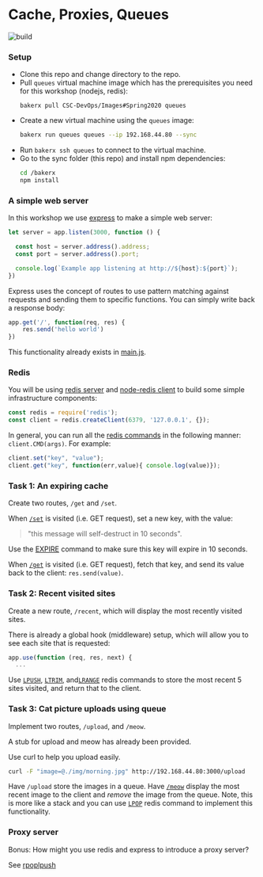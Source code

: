 Cache, Proxies, Queues
=========================

![build](https://travis-ci.org/CSC-DevOps/Queues.svg?branch=master)

### Setup

* Clone this repo and change directory to the repo.
* Pull `queues` virtual machine image which has the prerequisites you need for this workshop (nodejs, redis):
  ```
  bakerx pull CSC-DevOps/Images#Spring2020 queues
  ```
* Create a new virtual machine using the `queues` image:
  ```bash
  bakerx run queues queues --ip 192.168.44.80 --sync
  ```
* Run `bakerx ssh queues` to connect to the virtual machine.
* Go to the sync folder (this repo) and install npm dependencies:
  ```bash
  cd /bakerx
  npm install
  ```

### A simple web server

In this workshop we use [express](http://expressjs.com/) to make a simple web server:

```js
let server = app.listen(3000, function () {

  const host = server.address().address;
  const port = server.address().port;

  console.log(`Example app listening at http://${host}:${port}`);
})
```

Express uses the concept of routes to use pattern matching against requests and sending them to specific functions. You can simply write back a response body:

```js
app.get('/', function(req, res) {
	res.send('hello world')
})
```

This functionality already exists in [main.js](./main.js).

### Redis

You will be using [redis server](http://redis.io/) and [node-redis client](https://github.com/mranney/node_redis) to build some simple infrastructure components:

```js
const redis = require('redis');
const client = redis.createClient(6379, '127.0.0.1', {});
```

In general, you can run all the [redis commands](https://redis.io/commands) in the following manner: `client.CMD(args)`. For example:

```js
client.set("key", "value");
client.get("key", function(err,value){ console.log(value)});
```

### Task 1: An expiring cache

Create two routes, `/get` and `/set`.

When [`/set`](http://192.168.44.80:3000/set) is visited (i.e. GET request), set a new key, with the value:
> "this message will self-destruct in 10 seconds".

Use the [EXPIRE](https://redis.io/commands/expire) command to make sure this key will expire in 10 seconds.

When [`/get`](http://192.168.44.80:3000/get) is visited (i.e. GET request), fetch that key, and send its value back to the client: `res.send(value)`.


### Task 2: Recent visited sites

Create a new route, `/recent`, which will display the most recently visited sites.

There is already a global hook (middleware) setup, which will allow you to see each site that is requested:

```js
app.use(function (req, res, next) {
  ...
```

Use [`LPUSH`](https://redis.io/commands/lpush), [`LTRIM`](https://redis.io/commands/ltrim), and[`LRANGE`](https://redis.io/commands/lrange) redis commands to store the most recent 5 sites visited, and return that to the client.

### Task 3: Cat picture uploads using queue

Implement two routes, `/upload`, and `/meow`.
 
A stub for upload and meow has already been provided.

Use curl to help you upload easily.

```bash
curl -F "image=@./img/morning.jpg" http://192.168.44.80:3000/upload
```

Have `/upload` store the images in a queue.  Have [`/meow`](http://192.168.44.80:3000/meow) display the most recent image to the client and *remove* the image from the queue. Note, this is more like a stack and you can use [`LPOP`](https://redis.io/commands/lpop) redis command to implement this functionality.

### Proxy server

Bonus: How might you use redis and express to introduce a proxy server?

See [rpoplpush](http://redis.io/commands/rpoplpush)
